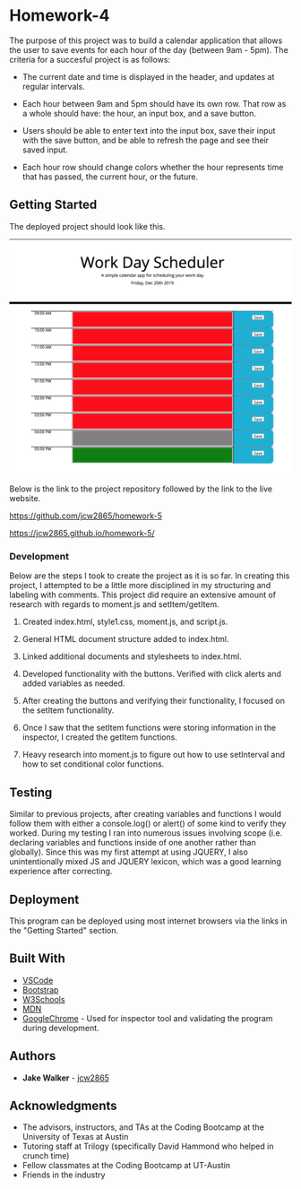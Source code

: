 # Homework-4

The purpose of this project was to build a calendar application that allows the user to save events for each hour of the day (between 9am - 5pm). The criteria for a succesful project is as follows:

* The current date and time is displayed in the header, and updates at regular intervals.

* Each hour between 9am and 5pm should have its own row. That row as a whole should have: the hour, an input box, and a save button.

* Users should be able to enter text into the input box, save their input with the save button, and be able to refresh the page and see their saved input. 

* Each hour row should change colors whether the hour represents time that has passed, the current hour, or the future.

## Getting Started

The deployed project should look like this.

![DeployedProject](WorkDayScheduler.png)

Below is the link to the project repository followed by the link to the live website. 

https://github.com/jcw2865/homework-5

https://jcw2865.github.io/homework-5/

### Development

Below are the steps I took to create the project as it is so far. In creating this project, I attempted to be a little more disciplined in my structuring and labeling with comments. This project did require an extensive amount of research with regards to moment.js and setItem/getItem. 

1. Created index.html, style1.css, moment.js, and script.js. 

2. General HTML document structure added to index.html. 

3. Linked additional documents and stylesheets to index.html.

4. Developed functionality with the buttons. Verified with click alerts and added variables as needed. 

5. After creating the buttons and verifying their functionality, I focused on the setItem functionality.

6. Once I saw that the setItem functions were storing information in the inspector, I created the getItem functions. 

7. Heavy research into moment.js to figure out how to use setInterval and how to set conditional color functions.

## Testing

Similar to previous projects, after creating variables and functions I would follow them with either a console.log() or alert() of some kind to verify they worked. During my testing I ran into numerous issues involving scope (i.e. declaring variables and functions inside of one another rather than globally). Since this was my first attempt at using JQUERY, I also unintentionally mixed JS and JQUERY lexicon, which was a good learning experience after correcting. 

## Deployment

This program can be deployed using most internet browsers via the links in the "Getting Started" section. 

## Built With

* [VSCode](https://code.visualstudio.com/)
* [Bootstrap](https://getbootstrap.com/)
* [W3Schools](https://www.w3schools.com/)
* [MDN](https://developer.mozilla.org/en-US/)
* [GoogleChrome](https://www.google.com/chrome/) - Used for inspector tool and validating the program during development. 

<!-- ## Contributing

Please read [CONTRIBUTING.md](https://gist.github.com/PurpleBooth/b24679402957c63ec426) for details on our code of conduct, and the process for submitting pull requests to us. -->

## Authors

* **Jake Walker** - [jcw2865](https://github.com/jcw2865)

<!-- See also the list of [contributors](https://github.com/your/project/contributors) who participated in this project. -->

<!-- ## License

This project is licensed under the MIT License - see the [LICENSE.md](LICENSE.md) file for details -->

## Acknowledgments

* The advisors, instructors, and TAs at the Coding Bootcamp at the University of Texas at Austin
* Tutoring staff at Trilogy (specifically David Hammond who helped in crunch time)
* Fellow classmates at the Coding Bootcamp at UT-Austin
* Friends in the industry